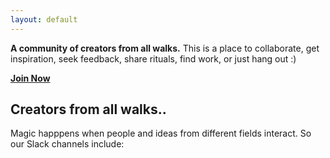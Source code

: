 ```yaml
---
layout: default
---
```


**A community of creators from all walks.** This is a place to collaborate, get inspiration, seek feedback, share rituals, find work, or just hang out :)

[**Join Now**](http://cdecaf.slack.com)

## Creators from all walks..

Magic happpens when people and ideas from different fields interact. So our Slack channels include:
